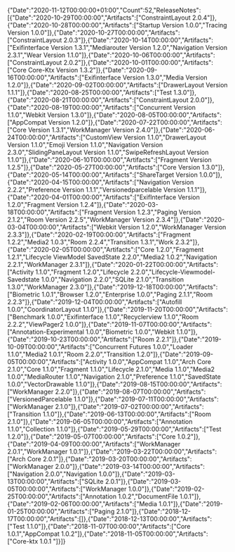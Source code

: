 {"Date":"2020-11-12T00:00:00+01:00","Count":52,"ReleaseNotes":[{"Date":"2020-10-29T00:00:00","Artifacts":["ConstraintLayout 2.0.4"]},{"Date":"2020-10-28T00:00:00","Artifacts":["Startup Version 1.0.0","Tracing Version 1.0.0"]},{"Date":"2020-10-27T00:00:00","Artifacts":["ConstraintLayout 2.0.3"]},{"Date":"2020-10-14T00:00:00","Artifacts":["Exifinterface Version 1.3.1","Mediarouter Version 1.2.0","Navigation Version 2.3.1","Wear Version 1.1.0"]},{"Date":"2020-10-06T00:00:00","Artifacts":["ConstraintLayout 2.0.2"]},{"Date":"2020-10-01T00:00:00","Artifacts":["Core Core-Ktx Version 1.3.2"]},{"Date":"2020-09-16T00:00:00","Artifacts":["Exifinterface Version 1.3.0","Media Version 1.2.0"]},{"Date":"2020-09-02T00:00:00","Artifacts":["DrawerLayout Version 1.1.1"]},{"Date":"2020-08-25T00:00:00","Artifacts":["Test 1.3.0"]},{"Date":"2020-08-21T00:00:00","Artifacts":["ConstraintLayout 2.0.0"]},{"Date":"2020-08-19T00:00:00","Artifacts":["Concurrent Version 1.1.0","Webkit Version 1.3.0"]},{"Date":"2020-08-05T00:00:00","Artifacts":["AppCompat Version 1.2.0"]},{"Date":"2020-07-22T00:00:00","Artifacts":["Core Version 1.3.1","WorkManager Version 2.4.0"]},{"Date":"2020-06-24T00:00:00","Artifacts":["CustomView Version 1.1.0","DrawerLayout Version 1.1.0","Emoji Version 1.1.0","Navigation Version 2.3.0","SlidingPaneLayout Version 1.1.0","SwipeRefreshLayout Version 1.1.0"]},{"Date":"2020-06-10T00:00:00","Artifacts":["Fragment Version 1.2.5"]},{"Date":"2020-05-27T00:00:00","Artifacts":["Core Version 1.3.0"]},{"Date":"2020-05-14T00:00:00","Artifacts":["ShareTarget Version 1.0.0"]},{"Date":"2020-04-15T00:00:00","Artifacts":["Navigation Version 2.2.2","Preference Version 1.1.1","Versionedparcelable Version 1.1.1"]},{"Date":"2020-04-01T00:00:00","Artifacts":["ExifInterface Version 1.2.0","Fragment Version 1.2.4"]},{"Date":"2020-03-18T00:00:00","Artifacts":["Fragment Version 1.2.3","Paging Version 2.1.2","Room Version 2.2.5","WorkManager Version 2.3.4"]},{"Date":"2020-03-04T00:00:00","Artifacts":["Webkit Version 1.2.0","WorkManager Version 2.3.3"]},{"Date":"2020-02-19T00:00:00","Artifacts":["Fragment 1.2.2","Media2 1.0.3","Room 2.2.4","Transition 1.3.1","Work 2.3.2"]},{"Date":"2020-02-05T00:00:00","Artifacts":["Core 1.2.0","Fragment 1.2.1","Lifecycle ViewModel SavedState 2.2.0","Media2 1.0.2","Navigation 2.2.1","WorkManager 2.3.1"]},{"Date":"2020-01-22T00:00:00","Artifacts":["Activity 1.1.0","Fragment 1.2.0","Lifecycle 2.2.0","Lifecycle-Viewmodel-Savedstate 1.0.0","Navigation 2.2.0","SQLite 2.1.0","Transition 1.3.0","WorkManager 2.3.0"]},{"Date":"2019-12-18T00:00:00","Artifacts":["Biometric 1.0.1","Browser 1.2.0","Enterprise 1.0.0","Paging 2.1.1","Room 2.2.3"]},{"Date":"2019-12-04T00:00:00","Artifacts":["Autofill 1.0.0","CoordinatorLayout 1.1.0"]},{"Date":"2019-11-20T00:00:00","Artifacts":["Benchmark 1.0.0","Exifinterface 1.1.0","Recyclerview 1.1.0","Room 2.2.2","ViewPager2 1.0.0"]},{"Date":"2019-11-07T00:00:00","Artifacts":["Annotation-Experimental 1.0.0","Biometric 1.0.0","Webkit 1.1.0"]},{"Date":"2019-10-23T00:00:00","Artifacts":["Room 2.2.1"]},{"Date":"2019-10-09T00:00:00","Artifacts":["Concurrent Futures 1.0.0","Loader 1.1.0","Media2 1.0.1","Room 2.2.0","Transition 1.2.0"]},{"Date":"2019-09-05T00:00:00","Artifacts":["Activity 1.0.0","AppCompat 1.1.0","Arch Core 2.1.0","Core 1.1.0","Fragment 1.1.0","Lifecycle 2.1.0","Media 1.1.0","Media2 1.0.0","MediaRouter 1.1.0","Navigation 2.1.0","Preference 1.1.0","SavedState 1.0.0","VectorDrawable 1.1.0"]},{"Date":"2019-08-15T00:00:00","Artifacts":["WorkManager 2.2.0"]},{"Date":"2019-08-07T00:00:00","Artifacts":["VersionedParcelable 1.1.0"]},{"Date":"2019-07-11T00:00:00","Artifacts":["WorkManager 2.1.0"]},{"Date":"2019-07-02T00:00:00","Artifacts":["Transition 1.1.0"]},{"Date":"2019-06-13T00:00:00","Artifacts":["Room 2.1.0"]},{"Date":"2019-06-05T00:00:00","Artifacts":["Annotation 1.1.0","Collection 1.1.0"]},{"Date":"2019-05-29T00:00:00","Artifacts":["Test 1.2.0"]},{"Date":"2019-05-07T00:00:00","Artifacts":["Core 1.0.2"]},{"Date":"2019-04-09T00:00:00","Artifacts":["WorkManager 2.0.1","WorkManager 1.0.1"]},{"Date":"2019-03-22T00:00:00","Artifacts":["Arch Core 2.0.1"]},{"Date":"2019-03-20T00:00:00","Artifacts":["WorkManager 2.0.0"]},{"Date":"2019-03-14T00:00:00","Artifacts":["Navigation 2.0.0","Navigation 1.0.0"]},{"Date":"2019-03-13T00:00:00","Artifacts":["SQLite 2.0.1"]},{"Date":"2019-03-05T00:00:00","Artifacts":["WorkManager 1.0.0"]},{"Date":"2019-02-25T00:00:00","Artifacts":["Annotation 1.0.2","DocumentFile 1.0.1"]},{"Date":"2019-02-06T00:00:00","Artifacts":["Media 1.0.1"]},{"Date":"2019-01-25T00:00:00","Artifacts":["Paging 2.1.0"]},{"Date":"2018-12-17T00:00:00","Artifacts":[]},{"Date":"2018-12-13T00:00:00","Artifacts":["Test 1.1.0"]},{"Date":"2018-11-07T00:00:00","Artifacts":["Core 1.0.1","AppCompat 1.0.2"]},{"Date":"2018-11-05T00:00:00","Artifacts":["Core-ktx  1.0.1 "]}]}